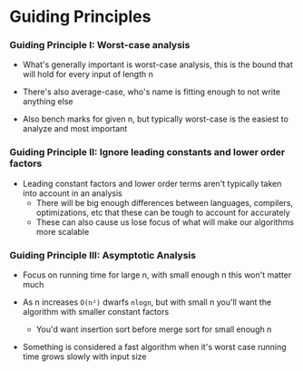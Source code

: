 # Guiding Principles

### Guiding Principle I: Worst-case analysis

- What's generally important is worst-case analysis, this is the bound that will hold for every input of length n

- There's also average-case, who's name is fitting enough to not write anything else

- Also bench marks for given n, but typically worst-case is the easiest to analyze and most important

### Guiding Principle II: Ignore leading constants and lower order factors

- Leading constant factors and lower order terms aren't typically taken into account in an analysis
  - There will be big enough differences between languages, compilers, optimizations, etc that these can be tough to account for accurately
  - These can also cause us lose focus of what will make our algorithms more scalable

### Guiding Principle III: Asymptotic Analysis

- Focus on running time for large n, with small enough n this won't matter much

- As n increases `O(n²)` dwarfs `nlogn`, but with small n you'll want the algorithm with smaller constant factors
  - You'd want insertion sort before merge sort for small enough n 

- Something is considered a fast algorithm when it's worst case running time grows slowly with input size
